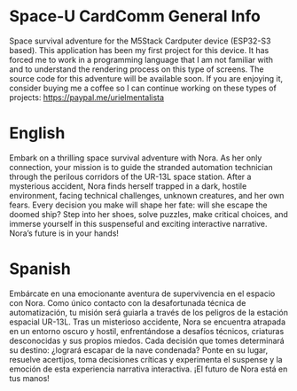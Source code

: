 # Space-U CardComm General Info
Space survival adventure for the M5Stack Cardputer device (ESP32-S3 based). This application has been my first project for this device. It has forced me to work in a programming language that I am not familiar with and to understand the rendering process on this type of screens. The source code for this adventure will be available soon. If you are enjoying it, consider buying me a coffee so I can continue working on these types of projects: https://paypal.me/urielmentalista

# English
Embark on a thrilling space survival adventure with Nora. As her only connection, your mission is to guide the stranded automation technician through the perilous corridors of the UR-13L space station. After a mysterious accident, Nora finds herself trapped in a dark, hostile environment, facing technical challenges, unknown creatures, and her own fears. Every decision you make will shape her fate: will she escape the doomed ship? Step into her shoes, solve puzzles, make critical choices, and immerse yourself in this suspenseful and exciting interactive narrative. Nora’s future is in your hands!

# Spanish
Embárcate en una emocionante aventura de supervivencia en el espacio con Nora. Como único contacto con la desafortunada técnica de automatización, tu misión será guiarla a través de los peligros de la estación espacial UR-13L. Tras un misterioso accidente, Nora se encuentra atrapada en un entorno oscuro y hostil, enfrentándose a desafíos técnicos, criaturas desconocidas y sus propios miedos. Cada decisión que tomes determinará su destino: ¿logrará escapar de la nave condenada? Ponte en su lugar, resuelve acertijos, toma decisiones críticas y experimenta el suspense y la emoción de esta experiencia narrativa interactiva. ¡El futuro de Nora está en tus manos!
